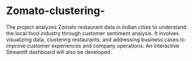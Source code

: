 # Zomato-clustering-
The project analyzes Zomato restaurant data in Indian cities to understand the local food industry through customer sentiment analysis. It involves visualizing data, clustering restaurants, and addressing business cases to improve customer experiences and company operations. An interactive Streamlit dashboard will also be developed.
